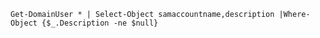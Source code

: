 ```powershell-session
Get-DomainUser * | Select-Object samaccountname,description |Where-Object {$_.Description -ne $null}
```